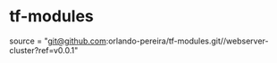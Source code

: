 # tf-modules

source = "git@github.com:orlando-pereira/tf-modules.git//webserver-cluster?ref=v0.0.1"